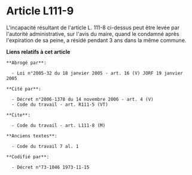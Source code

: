 # Article L111-9

L'incapacité résultant de l'article L. 111-8 ci-dessus peut être levée par l'autorité administrative, sur l'avis du maire,
quand le condamné après l'expiration de sa peine, a résidé pendant 3 ans dans la même commune.

**Liens relatifs à cet article**

	**Abrogé par**:

	  - Loi n°2005-32 du 18 janvier 2005 - art. 16 (V) JORF 19 janvier 2005

	**Cité par**:

	  - Décret n°2006-1378 du 14 novembre 2006 - art. 4 (V)
	  - Code du travail - art. R111-5 (VT)

	**Cite**:

	  - Code du travail - art. L111-8 (M)

	**Anciens textes**:

	  - Code du travail 7 al. 1

	**Codifié par**:

	  - Décret n°73-1046 1973-11-15
